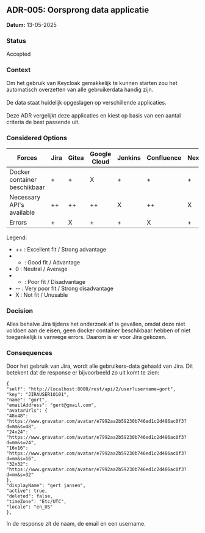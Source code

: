 ## ADR-005: Oorsprong data applicatie

**Datum:** 13-05-2025

### Status
Accepted

### Context
Om het gebruik van Keycloak gemakkelijk te kunnen starten zou het automatisch overzetten van alle gebruikerdata handig zijn.<br>  
De data staat huidelijk opgeslagen op verschillende applicaties. <br>  
Deze ADR vergelijkt deze applicaties en kiest op basis van een aantal criteria de best passende uit.

### Considered Options
| Forces                       | Jira | Gitea | Google Cloud | Jenkins | Confluence | Nexus |
|------------------------------|------|-------|--------------|---------|------------|-------|
| Docker container beschikbaar | +    | +     | X            | +       | +          | +     |
| Necessary API's available    | ++   | ++    | ++           | X       | ++         | X     |
| Errors                       | +    | X     | +            | +       | X          | +     |

Legend:
- ++ : Excellent fit / Strong advantage
- + : Good fit / Advantage
- 0 : Neutral / Average
- - : Poor fit / Disadvantage
- -- : Very poor fit / Strong disadvantage
- X : Not fit / Unusable

### Decision
Alles behalve Jira tijdens het onderzoek af is gevallen, omdat deze niet voldoen aan de eisen, geen docker container beschikbaar hebben of niet toegankelijk is vanwege errors. Daarom is er voor Jira gekozen.

### Consequences
Door het gebruik van Jira, wordt alle gebruikers-data gehaald van Jira. Dit betekent dat de response er bijvoorbeeld zo uit komt te zien:
```Response
{
"self": "http://localhost:8080/rest/api/2/user?username=gort",
"key": "JIRAUSER10101",
"name": "gort",
"emailAddress": "gert@gmail.com",
"avatarUrls": {
"48x48": "https://www.gravatar.com/avatar/e7992aa2b59230b746ed1c2d486ac0f3?d=mm&s=48",
"24x24": "https://www.gravatar.com/avatar/e7992aa2b59230b746ed1c2d486ac0f3?d=mm&s=24",
"16x16": "https://www.gravatar.com/avatar/e7992aa2b59230b746ed1c2d486ac0f3?d=mm&s=16",
"32x32": "https://www.gravatar.com/avatar/e7992aa2b59230b746ed1c2d486ac0f3?d=mm&s=32"
},
"displayName": "gert jansen",
"active": true,
"deleted": false,
"timeZone": "Etc/UTC",
"locale": "en_US"
},
```
In de response zit de naam, de email en een username.
